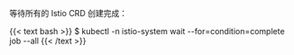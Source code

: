 ---
---
等待所有的 Istio CRD 创建完成：

{{< text bash >}}
$ kubectl -n istio-system wait --for=condition=complete job --all
{{< /text >}}